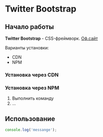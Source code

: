# Twitter Bootstrap

## Начало работы
**Twitter Bootstrap** - CSS-фреймворк. [Оф.сайт](https://getbootstrap.com)

Варианты установки:
* CDN
* NPM

### Установка через CDN



### Установка через NPM

1. Выполнить команду
2. ...

## Использование

```javascript
console.log('messange');
```  